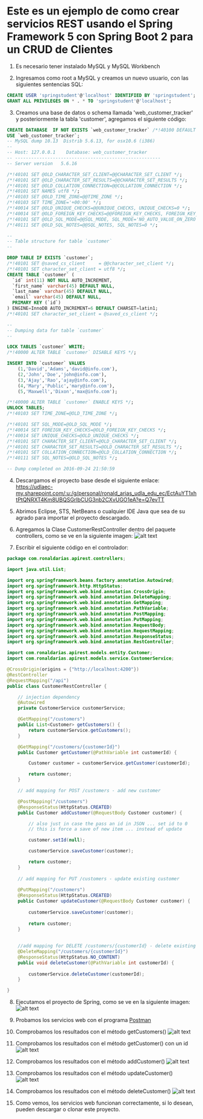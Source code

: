 # Este es un ejemplo de como crear servicios REST usando el Spring Framework 5 con Spring Boot 2 para un CRUD de Clientes

1. Es necesario tener instalado MySQL y MySQL Workbench

2. Ingresamos como root a MySQL y creamos un nuevo usuario, con las siguientes sentencias SQL:
```sql
CREATE USER 'springstudent'@'localhost' IDENTIFIED BY 'springstudent';
GRANT ALL PRIVILEGES ON * . * TO 'springstudent'@'localhost';
```
3. Creamos una base de datos o schema llamada 'web_customer_tracker' y posteriormente la tabla 'customer', agregamos el siguiente código:
```sql
CREATE DATABASE  IF NOT EXISTS `web_customer_tracker` /*!40100 DEFAULT CHARACTER SET latin1 */;
USE `web_customer_tracker`;
-- MySQL dump 10.13  Distrib 5.6.13, for osx10.6 (i386)
--
-- Host: 127.0.0.1    Database: web_customer_tracker
-- ------------------------------------------------------
-- Server version	5.6.16

/*!40101 SET @OLD_CHARACTER_SET_CLIENT=@@CHARACTER_SET_CLIENT */;
/*!40101 SET @OLD_CHARACTER_SET_RESULTS=@@CHARACTER_SET_RESULTS */;
/*!40101 SET @OLD_COLLATION_CONNECTION=@@COLLATION_CONNECTION */;
/*!40101 SET NAMES utf8 */;
/*!40103 SET @OLD_TIME_ZONE=@@TIME_ZONE */;
/*!40103 SET TIME_ZONE='+00:00' */;
/*!40014 SET @OLD_UNIQUE_CHECKS=@@UNIQUE_CHECKS, UNIQUE_CHECKS=0 */;
/*!40014 SET @OLD_FOREIGN_KEY_CHECKS=@@FOREIGN_KEY_CHECKS, FOREIGN_KEY_CHECKS=0 */;
/*!40101 SET @OLD_SQL_MODE=@@SQL_MODE, SQL_MODE='NO_AUTO_VALUE_ON_ZERO' */;
/*!40111 SET @OLD_SQL_NOTES=@@SQL_NOTES, SQL_NOTES=0 */;

--
-- Table structure for table `customer`
--

DROP TABLE IF EXISTS `customer`;
/*!40101 SET @saved_cs_client     = @@character_set_client */;
/*!40101 SET character_set_client = utf8 */;
CREATE TABLE `customer` (
  `id` int(11) NOT NULL AUTO_INCREMENT,
  `first_name` varchar(45) DEFAULT NULL,
  `last_name` varchar(45) DEFAULT NULL,
  `email` varchar(45) DEFAULT NULL,
  PRIMARY KEY (`id`)
) ENGINE=InnoDB AUTO_INCREMENT=6 DEFAULT CHARSET=latin1;
/*!40101 SET character_set_client = @saved_cs_client */;

--
-- Dumping data for table `customer`
--

LOCK TABLES `customer` WRITE;
/*!40000 ALTER TABLE `customer` DISABLE KEYS */;

INSERT INTO `customer` VALUES 
	(1,'David','Adams','david@info.com'),
	(2,'John','Doe','john@info.com'),
	(3,'Ajay','Rao','ajay@info.com'),
	(4,'Mary','Public','mary@info.com'),
	(5,'Maxwell','Dixon','max@info.com');

/*!40000 ALTER TABLE `customer` ENABLE KEYS */;
UNLOCK TABLES;
/*!40103 SET TIME_ZONE=@OLD_TIME_ZONE */;

/*!40101 SET SQL_MODE=@OLD_SQL_MODE */;
/*!40014 SET FOREIGN_KEY_CHECKS=@OLD_FOREIGN_KEY_CHECKS */;
/*!40014 SET UNIQUE_CHECKS=@OLD_UNIQUE_CHECKS */;
/*!40101 SET CHARACTER_SET_CLIENT=@OLD_CHARACTER_SET_CLIENT */;
/*!40101 SET CHARACTER_SET_RESULTS=@OLD_CHARACTER_SET_RESULTS */;
/*!40101 SET COLLATION_CONNECTION=@OLD_COLLATION_CONNECTION */;
/*!40111 SET SQL_NOTES=@OLD_SQL_NOTES */;

-- Dump completed on 2016-09-24 21:50:59

```
4. Descargamos el proyecto base desde el siguiente enlace:
https://udlaec-my.sharepoint.com/:u:/g/personal/ronald_arias_udla_edu_ec/EctAuYT1xhtPtQNRXT4Km8UBQSGrlbCUG3nb2CXvUGO1eA?e=Q7evTT

5. Abrimos Eclipse, STS, NetBeans o cualquier IDE Java que sea de su agrado para importar el proyecto descargado.

6. Agregamos la Clase CustomerRestController dentro del paquete controllers, como se ve en la siguiente imagen:
![alt text][logo]

[logo]: https://i.gyazo.com/8bf5fdc167a5e0d320d2ff5a7c3742d6.png "Esquema"

7. Escribir el siguiente código en el controlador:
```java
package com.ronaldarias.apirest.controllers;

import java.util.List;

import org.springframework.beans.factory.annotation.Autowired;
import org.springframework.http.HttpStatus;
import org.springframework.web.bind.annotation.CrossOrigin;
import org.springframework.web.bind.annotation.DeleteMapping;
import org.springframework.web.bind.annotation.GetMapping;
import org.springframework.web.bind.annotation.PathVariable;
import org.springframework.web.bind.annotation.PostMapping;
import org.springframework.web.bind.annotation.PutMapping;
import org.springframework.web.bind.annotation.RequestBody;
import org.springframework.web.bind.annotation.RequestMapping;
import org.springframework.web.bind.annotation.ResponseStatus;
import org.springframework.web.bind.annotation.RestController;

import com.ronaldarias.apirest.models.entity.Customer;
import com.ronaldarias.apirest.models.service.CustomerService;

@CrossOrigin(origins = {"http://localhost:4200"})
@RestController
@RequestMapping("/api")
public class CustomerRestController {

	// injection dependency
	@Autowired
	private CustomerService customerService;

	@GetMapping("/customers")
	public List<Customer> getCustomers() {
		return customerService.getCustomers();
	}

	@GetMapping("/customers/{customerId}")
	public Customer getCustomer(@PathVariable int customerId) {

		Customer customer = customerService.getCustomer(customerId);

		return customer;
	}

	// add mapping for POST /customers - add new customer

	@PostMapping("/customers")
	@ResponseStatus(HttpStatus.CREATED)
	public Customer addCustomer(@RequestBody Customer customer) {

		// also just in case the pass an id in JSON ... set id to 0
		// this is force a save of new item ... instead of update

		customer.setId(null);

		customerService.saveCustomer(customer);

		return customer;
	}
	
	// add mapping for PUT /customers - update existing customer
	
	@PutMapping("/customers")
	@ResponseStatus(HttpStatus.CREATED)
	public Customer updateCustomer(@RequestBody Customer customer) {
		
		customerService.saveCustomer(customer);
		
		return customer;
	}
	
	
	//add mapping for DELETE /customers/{customerId} - delete existing customer
	@DeleteMapping("/customers/{customerId}")
	@ResponseStatus(HttpStatus.NO_CONTENT)
	public void deleteCustomer(@PathVariable int customerId) {
		
		customerService.deleteCustomer(customerId);
	}

}

```

8. Ejecutamos el proyecto de Spring, como se ve en la siguiente imagen:
![alt text][logo2]

[logo2]: https://i.gyazo.com/0ee676536da1f50600fd14338d531928.png "Ejecutar"

9. Probamos los servicios web con el programa [Postman](https://www.getpostman.com/)

10. Comprobamos los resultados con el método getCustomers()
![alt text][getCustomers]

[getCustomers]: https://i.gyazo.com/208c309b04d96060f31774d520341475.png "Get Customers"

11. Comprobamos los resultados con el método getCustomer() con un id
![alt text][getCustomer]

[getCustomer]: https://i.gyazo.com/ace2790820584c401b2d014bab4dfe1e.png "Get Customer"

12. Comprobamos los resultados con el método addCustomer()
![alt text][addCustomer]

[addCustomer]: https://i.gyazo.com/7496e7066864311ab4331fece7ae2e0a.png "Add Customer"

13. Comprobamos los resultados con el método updateCustomer()
![alt text][updateCustomer]

[updateCustomer]: https://i.gyazo.com/780dbf259a7a096d6747ebc5b0fc5306.png "Update Customer"

14. Comprobamos los resultados con el método deleteCustomer()
![alt text][deleteCustomer]

[deleteCustomer]: https://i.gyazo.com/cfacee87cd97896dec73da8e0bebe12a.png "Delete Customer"

15. Como vemos, los servicios web funcionan correctamente, si lo desean, pueden descargar o clonar este proyecto.
